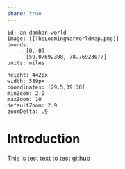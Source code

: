 ```yaml
---
share: true
---
```


```leaflet
id: an-domhan-world
image: [[TheLoomingWarWorldMap.png]]
bounds:
    - [0, 0]
    - [59.07692308, 78.76923077]
units: miles

height: 442px
width: 589px
coordinates: [29.5,39.38]
minZoom: 2.9
maxZoom: 10
defaultZoom: 2.9
zoomDelta: .9
```

# Introduction

This is test text to test github 